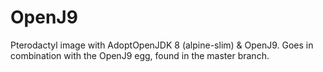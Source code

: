 # OpenJ9
Pterodactyl image with AdoptOpenJDK 8 (alpine-slim) & OpenJ9.
Goes in combination with the OpenJ9 egg, found in the master branch.
